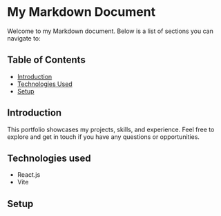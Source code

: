 # My Markdown Document

Welcome to my Markdown document. Below is a list of sections you can navigate to:

## Table of Contents

- [Introduction](#introduction)
- [Technologies Used](#installation)
- [Setup](#usage)

## Introduction

This portfolio showcases my projects, skills, and experience. Feel free to explore and get in touch if you have any questions or opportunities.

## Technologies used

- React.js
- Vite

## Setup
